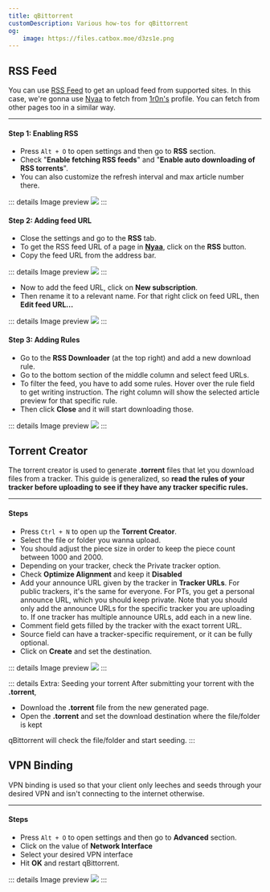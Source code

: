 ```yaml
---
title: qBittorrent
customDescription: Various how-tos for qBittorrent
og:
    image: https://files.catbox.moe/d3zs1e.png
---
```



<GradientCard title="qBittorrent" description="Various how-tos for qBittorrent" theme="turquoise" variant="thin"/>

## RSS Feed
You can use [RSS Feed](https://en.wikipedia.org/wiki/RSS) to get an upload feed from supported sites. In this case, we're gonna use [Nyaa](https://nyaa.si/) to fetch from [1r0n's](https://nyaa.si/user/tsuna69) profile. You can fetch from other pages too in a similar way.

___

#### Step 1: Enabling RSS
- Press `Alt + O` to open settings and then go to **RSS** section.
- Check "**Enable fetching RSS feeds**" and "**Enable auto downloading of RSS torrents**".
- You can also customize the refresh interval and max article number there.

::: details Image preview
![](/ss/qbit/rss1.png)
:::

#### Step 2: Adding feed URL
- Close the settings and go to the **RSS** tab.
- To get the RSS feed URL of a page in [**Nyaa**](https://nyaa.si/), click on the **RSS** button.
- Copy the feed URL from the address bar.

::: details Image preview
![](/ss/qbit/rss2.png)
:::

- Now to add the feed URL, click on **New subscription**.
- Then rename it to a relevant name. For that right click on feed URL, then **Edit feed URL...**

::: details Image preview
![](/ss/qbit/rss3.png)
:::

#### Step 3: Adding Rules
- Go to the **RSS Downloader** (at the top right) and add a new download rule.
- Go to the bottom section of the middle column and select feed URLs.
- To filter the feed, you have to add some rules. Hover over the rule field to get writing instruction. The right column will show the selected article preview for that specific rule.
- Then click **Close** and it will start downloading those.

::: details Image preview
![](/ss/qbit/rss4.png)
:::

## Torrent Creator

The torrent creator is used to generate **.torrent** files that let you download files from a tracker. This guide is generalized, so **read the rules of your tracker before uploading to see if they have any tracker specific rules.**

___

#### Steps
- Press `Ctrl + N` to open up the **Torrent Creator**.
- Select the file or folder you wanna upload.
- You should adjust the piece size in order to keep the piece count between 1000 and 2000.
- Depending on your tracker, check the Private tracker option.
- Check **Optimize Alignment** and keep it **Disabled**
- Add your announce URL given by the tracker in **Tracker URLs**. For public trackers, it's the same for everyone. For PTs, you get a personal announce URL, which you should keep private. Note that you should only add the announce URLs for the specific tracker you are uploading to. If one tracker has multiple announce URLs, add each in a new line.
- Comment field gets filled by the tracker with the exact torrent URL.
- Source field can have a tracker-specific requirement, or it can be fully optional.
- Click on **Create** and set the destination.

::: details Image preview
![](/ss/qbit/creator.png)
:::

::: details Extra: Seeding your torrent
After submitting your torrent with the **.torrent**,
- Download the **.torrent** file from the new generated page.
- Open the **.torrent** and set the download destination where the file/folder is kept

qBittorrent will check the file/folder and start seeding.
:::

## VPN Binding

VPN binding is used so that your client only leeches and seeds through your desired VPN and isn't connecting to the internet otherwise.
___

#### Steps
- Press `Alt + O` to open settings and then go to **Advanced** section.
- Click on the value of **Network Interface**
- Select your desired VPN interface
- Hit **OK** and restart qBittorrent.

::: details Image preview
![](/ss/qbit/bind.png)
:::